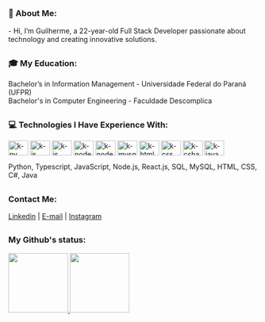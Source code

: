 ##

### 👋 About Me:

<p>- Hi, I’m Guilherme, a 22-year-old Full Stack Developer passionate about technology and creating innovative solutions.</p>

##

### 🎓 My Education:
<p>

Bachelor’s in Information Management - Universidade Federal do Paraná (UFPR) <br/>
Bachelor's in Computer Engineering - Faculdade Descomplica
  
</p>

##
  
### 💻 Technologies I Have Experience With:
<div>
  <img align="center" alt="k-py" height="30" width="40" src="https://icongr.am/devicon/python-original.svg?size=120">
      <img align="center" alt="k-js" height="30" width="40" src="https://icongr.am/devicon/typescript-original.svg?size=120">
  <img align="center" alt="k-js" height="30" width="40" src="https://icongr.am/devicon/javascript-original.svg?size=120">
    <img align="center" alt="k-node" height="30" width="40" src="https://icongr.am/devicon/nodejs-original.svg?size=120">
    <img align="center" alt="k-node" height="30" width="40" src="https://icongr.am/devicon/react-original.svg?size=120">
  <img align="center" alt="k-mysql" height="30" width="40" src="https://icongr.am/devicon/mysql-original.svg?size=120">
  <img align="center" alt="k-html" height="30" width="40" src="https://icongr.am/devicon/html5-original.svg?size=128">
  <img align="center" alt="k-css" height="30" width="40" src="https://icongr.am/devicon/css3-original.svg?size=128">
  <img align="center" alt="k-csharp" height="30" width="40" src="https://icongr.am/devicon/csharp-original.svg?size=120">
  <img align="center" alt="k-java" height="30" width="40" src="https://icongr.am/devicon/java-original.svg?size=120">
  <p></p>
  <p>Python, Typescript, JavaScript, Node.js, React.js, SQL, MySQL, HTML, CSS, C#, Java</p>
</div>

## 

### Contact Me:
<a href="https://www.linkedin.com/in/guilherme-seguro/">Linkedin<a/>
  |
<a href="mailto:guilherme.seguro00@gmail.com?subject=GitHub%20-%20Contact">E-mail<a/>
  |
<a href="https://www.instagram.com/kazedgaf/">Instagram<a/>

##

### My Github's status:
<div>
  <a href="https://github.com/kyzzk">
  <img height="120em" src="https://github-readme-stats.vercel.app/api?username=kyzzk&show_icons=true&theme=dark&include_all_commits=true&count_private=true"/>
  <img height="120em" src="https://github-readme-stats.vercel.app/api/top-langs/?username=kyzzk&layout=compact&langs_count=16&theme=dark"/>
  </a>
</div>

## 

